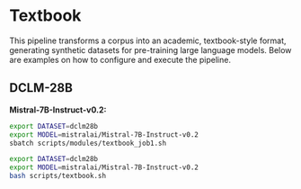 # Textbook

This pipeline transforms a corpus into an academic, textbook-style format, generating synthetic datasets for pre-training large language models. Below are examples on how to configure and execute the pipeline.

## DCLM-28B

**Mistral-7B-Instruct-v0.2:**

```bash
export DATASET=dclm28b
export MODEL=mistralai/Mistral-7B-Instruct-v0.2
sbatch scripts/modules/textbook_job1.sh
```

```bash
export DATASET=dclm28b
export MODEL=mistralai/Mistral-7B-Instruct-v0.2
bash scripts/textbook.sh
```
